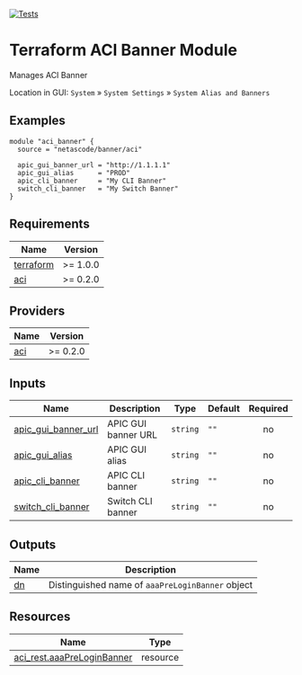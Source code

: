 <!-- BEGIN_TF_DOCS -->
[![Tests](https://github.com/netascode/terraform-aci-banner/actions/workflows/test.yml/badge.svg)](https://github.com/netascode/terraform-aci-banner/actions/workflows/test.yml)

# Terraform ACI Banner Module

Manages ACI Banner

Location in GUI:
`System` » `System Settings` » `System Alias and Banners`

## Examples

```hcl
module "aci_banner" {
  source = "netascode/banner/aci"

  apic_gui_banner_url = "http://1.1.1.1"
  apic_gui_alias      = "PROD"
  apic_cli_banner     = "My CLI Banner"
  switch_cli_banner   = "My Switch Banner"
}

```

## Requirements

| Name | Version |
|------|---------|
| <a name="requirement_terraform"></a> [terraform](#requirement\_terraform) | >= 1.0.0 |
| <a name="requirement_aci"></a> [aci](#requirement\_aci) | >= 0.2.0 |

## Providers

| Name | Version |
|------|---------|
| <a name="provider_aci"></a> [aci](#provider\_aci) | >= 0.2.0 |

## Inputs

| Name | Description | Type | Default | Required |
|------|-------------|------|---------|:--------:|
| <a name="input_apic_gui_banner_url"></a> [apic\_gui\_banner\_url](#input\_apic\_gui\_banner\_url) | APIC GUI banner URL | `string` | `""` | no |
| <a name="input_apic_gui_alias"></a> [apic\_gui\_alias](#input\_apic\_gui\_alias) | APIC GUI alias | `string` | `""` | no |
| <a name="input_apic_cli_banner"></a> [apic\_cli\_banner](#input\_apic\_cli\_banner) | APIC CLI banner | `string` | `""` | no |
| <a name="input_switch_cli_banner"></a> [switch\_cli\_banner](#input\_switch\_cli\_banner) | Switch CLI banner | `string` | `""` | no |

## Outputs

| Name | Description |
|------|-------------|
| <a name="output_dn"></a> [dn](#output\_dn) | Distinguished name of `aaaPreLoginBanner` object |

## Resources

| Name | Type |
|------|------|
| [aci_rest.aaaPreLoginBanner](https://registry.terraform.io/providers/netascode/aci/latest/docs/resources/rest) | resource |
<!-- END_TF_DOCS -->
